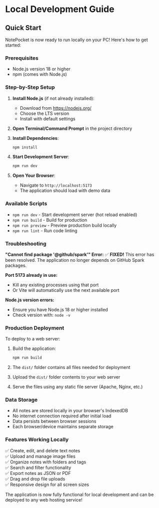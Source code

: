 # Local Development Guide

## Quick Start

NotePocket is now ready to run locally on your PC! Here's how to get started:

### Prerequisites
- Node.js version 18 or higher
- npm (comes with Node.js)

### Step-by-Step Setup

1. **Install Node.js** (if not already installed):
   - Download from https://nodejs.org/
   - Choose the LTS version
   - Install with default settings

2. **Open Terminal/Command Prompt** in the project directory

3. **Install Dependencies**:
   ```bash
   npm install
   ```

4. **Start Development Server**:
   ```bash
   npm run dev
   ```

5. **Open Your Browser**:
   - Navigate to `http://localhost:5173`
   - The application should load with demo data

### Available Scripts

- `npm run dev` - Start development server (hot reload enabled)
- `npm run build` - Build for production
- `npm run preview` - Preview production build locally
- `npm run lint` - Run code linting

### Troubleshooting

**"Cannot find package '@github/spark'" Error:**
✅ **FIXED!** This error has been resolved. The application no longer depends on GitHub Spark packages.

**Port 5173 already in use:**
- Kill any existing processes using that port
- Or Vite will automatically use the next available port

**Node.js version errors:**
- Ensure you have Node.js 18 or higher installed
- Check version with: `node -v`

### Production Deployment

To deploy to a web server:

1. Build the application:
   ```bash
   npm run build
   ```

2. The `dist/` folder contains all files needed for deployment

3. Upload the `dist/` folder contents to your web server

4. Serve the files using any static file server (Apache, Nginx, etc.)

### Data Storage

- All notes are stored locally in your browser's IndexedDB
- No internet connection required after initial load
- Data persists between browser sessions
- Each browser/device maintains separate storage

### Features Working Locally

✅ Create, edit, and delete text notes  
✅ Upload and manage image files  
✅ Organize notes with folders and tags  
✅ Search and filter functionality  
✅ Export notes as JSON or PDF  
✅ Drag and drop file uploads  
✅ Responsive design for all screen sizes  

The application is now fully functional for local development and can be deployed to any web hosting service!